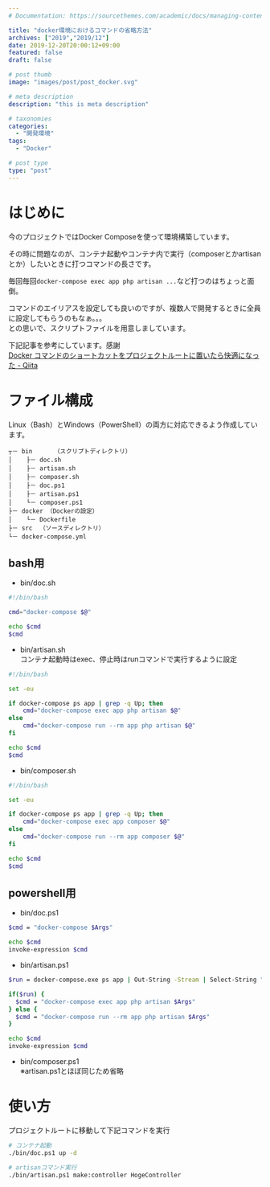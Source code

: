 ```yaml
---
# Documentation: https://sourcethemes.com/academic/docs/managing-content/

title: "docker環境におけるコマンドの省略方法"
archives: ["2019","2019/12"]
date: 2019-12-20T20:00:12+09:00
featured: false
draft: false

# post thumb
image: "images/post/post_docker.svg"

# meta description
description: "this is meta description"

# taxonomies
categories: 
  - "開発環境"
tags:
  - "Docker"

# post type
type: "post"
---
```


# はじめに

今のプロジェクトではDocker Composeを使って環境構築しています。

その時に問題なのが、コンテナ起動やコンテナ内で実行（composerとかartisanとか）したいときに打つコマンドの長さです。

毎回毎回```docker-compose exec app php artisan ...```など打つのはちょっと面倒。

コマンドのエイリアスを設定しても良いのですが、複数人で開発するときに全員に設定してもらうのもなぁ。。。   
との思いで、スクリプトファイルを用意しましています。

下記記事を参考にしています。感謝  
[Docker コマンドのショートカットをプロジェクトルートに置いたら快適になった - Qiita](https://qiita.com/acro5piano/items/740ea0726be6a745333d:title)

# ファイル構成

Linux（Bash）とWindows（PowerShell）の両方に対応できるよう作成しています。

```
┬－ bin      （スクリプトディレクトリ）
│    ├－ doc.sh
│    ├－ artisan.sh
│    ├－ composer.sh
│    ├－ doc.ps1
│    ├－ artisan.ps1
│    └－ composer.ps1
├－ docker （Dockerの設定）
│    └－ Dockerfile
├－ src  （ソースディレクトリ）
└－ docker-compose.yml
```

## bash用

- bin/doc.sh

```bash
#!/bin/bash

cmd="docker-compose $@"

echo $cmd
$cmd
```

- bin/artisan.sh  
コンテナ起動時はexec、停止時はrunコマンドで実行するように設定

```bash
#!/bin/bash

set -eu

if docker-compose ps app | grep -q Up; then
    cmd="docker-compose exec app php artisan $@"
else
    cmd="docker-compose run --rm app php artisan $@"
fi

echo $cmd
$cmd
```

- bin/composer.sh  

```bash
#!/bin/bash

set -eu

if docker-compose ps app | grep -q Up; then
    cmd="docker-compose exec app composer $@"
else
    cmd="docker-compose run --rm app composer $@"
fi

echo $cmd
$cmd
```

## powershell用

- bin/doc.ps1

```bash
$cmd = "docker-compose $Args"

echo $cmd
invoke-expression $cmd
```

- bin/artisan.ps1

```bash
$run = docker-compose.exe ps app | Out-String -Stream | Select-String "Up"

if($run) {
  $cmd = "docker-compose exec app php artisan $Args"
} else {
  $cmd = "docker-compose run --rm app php artisan $Args"
}

echo $cmd
invoke-expression $cmd
```

- bin/composer.ps1  
※artisan.ps1とほぼ同じため省略

# 使い方

プロジェクトルートに移動して下記コマンドを実行

```bash
# コンテナ起動
./bin/doc.ps1 up -d

# artisanコマンド実行
./bin/artisan.ps1 make:controller HogeController
```
